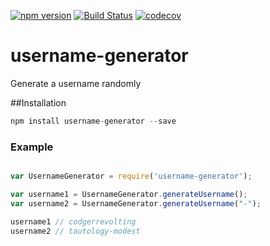 [![npm version](https://badge.fury.io/js/username-generator.svg)](https://badge.fury.io/js/username-generator)
[![Build Status](https://travis-ci.org/alenoir/username-generator.svg?branch=master)](https://travis-ci.org/alenoir/username-generator)
[![codecov](https://codecov.io/gh/alenoir/username-generator/branch/master/graph/badge.svg)](https://codecov.io/gh/alenoir/username-generator)

# username-generator

Generate a username randomly

##Installation

```javascript
npm install username-generator --save
```

### Example

```javascript

var UsernameGenerator = require('username-generator');

var username1 = UsernameGenerator.generateUsername();
var username2 = UsernameGenerator.generateUsername("-");

username1 // codgerrevolting
username2 // tautology-modest

```
